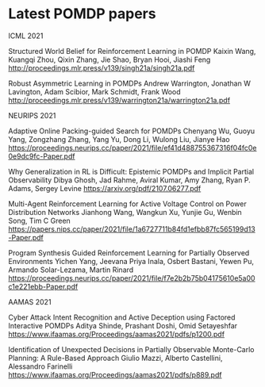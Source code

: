 # Latest POMDP papers

ICML 2021

Structured World Belief for Reinforcement Learning in POMDP
Kaixin Wang, Kuangqi Zhou, Qixin Zhang, Jie Shao, Bryan Hooi, Jiashi Feng
http://proceedings.mlr.press/v139/singh21a/singh21a.pdf

Robust Asymmetric Learning in POMDPs
Andrew Warrington, Jonathan W Lavington, Adam Scibior, Mark Schmidt, Frank Wood
http://proceedings.mlr.press/v139/warrington21a/warrington21a.pdf

NEURIPS 2021

Adaptive Online Packing-guided Search for POMDPs
Chenyang Wu, Guoyu Yang, Zongzhang Zhang, Yang Yu, Dong Li, Wulong Liu, Jianye Hao
https://proceedings.neurips.cc/paper/2021/file/ef41d488755367316f04fc0e0e9dc9fc-Paper.pdf

Why Generalization in RL is Difficult: Epistemic POMDPs and Implicit Partial Observability
Dibya Ghosh, Jad Rahme, Aviral Kumar, Amy Zhang, Ryan P. Adams, Sergey Levine
https://arxiv.org/pdf/2107.06277.pdf

Multi-Agent Reinforcement Learning for Active Voltage Control on Power Distribution Networks
Jianhong Wang, Wangkun Xu, Yunjie Gu, Wenbin Song, Tim C Green
https://papers.nips.cc/paper/2021/file/1a6727711b84fd1efbb87fc565199d13-Paper.pdf

Program Synthesis Guided Reinforcement Learning for Partially Observed Environments
Yichen Yang, Jeevana Priya Inala, Osbert Bastani, Yewen Pu, Armando Solar-Lezama, Martin Rinard
https://proceedings.neurips.cc/paper/2021/file/f7e2b2b75b04175610e5a00c1e221ebb-Paper.pdf

AAMAS 2021

Cyber Attack Intent Recognition and Active Deception using Factored Interactive POMDPs
Aditya Shinde, Prashant Doshi, Omid Setayeshfar
https://www.ifaamas.org/Proceedings/aamas2021/pdfs/p1200.pdf

Identification of Unexpected Decisions in Partially Observable Monte-Carlo Planning: A Rule-Based Approach
Giulio Mazzi, Alberto Castellini, Alessandro Farinelli
https://www.ifaamas.org/Proceedings/aamas2021/pdfs/p889.pdf

